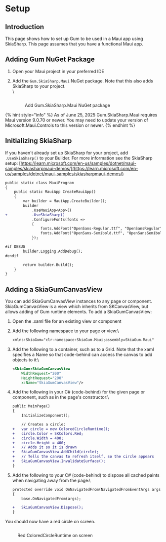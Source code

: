 # Setup

## Introduction

This page shows how to set up Gum to be used in a Maui app using SkiaSharp. This page assumes that you have a functional Maui app.

## Adding Gum NuGet Package

1. Open your Maui project in your preferred IDE
2.  Add the `Gum.SkiaSharp.Maui` NuGet package. Note that this also adds SkiaSharp to your project.\
    \


    <figure><img src="../../../.gitbook/assets/image (200).png" alt=""><figcaption><p>Add Gum.SkiaSharp.Maui NuGet package</p></figcaption></figure>

{% hint style="info" %}
As of June 25, 2025 Gum.SkiaSharp.Maui requires Maui version 9.0.70 or newer. You may need to update your version of Microsoft.Maui.Controls to this version or newer.
{% endhint %}

## Initializing SkiaSharp

If you haven't already set up SkiaSharp for your project, add `.UseSkiaSharp()` to your Builder. For more information see the SkiaSharp setup: [https://learn.microsoft.com/en-us/samples/dotnet/maui-samples/skiasharpmaui-demos/](https://learn.microsoft.com/en-us/samples/dotnet/maui-samples/skiasharpmaui-demos/)

```diff
public static class MauiProgram
{
    public static MauiApp CreateMauiApp()
    {
        var builder = MauiApp.CreateBuilder();
        builder
            .UseMauiApp<App>()
+           .UseSkiaSharp()
            .ConfigureFonts(fonts =>
            {
                fonts.AddFont("OpenSans-Regular.ttf", "OpenSansRegular");
                fonts.AddFont("OpenSans-Semibold.ttf", "OpenSansSemibold");
            });

#if DEBUG
		builder.Logging.AddDebug();
#endif

        return builder.Build();
    }
}
```

## Adding a SkiaGumCanvasView

You can add SkiaGumCanvasView instances to any page or component. SkiaGumCanvasView is a view which inherits from SKCanvasView, but allows adding of Gum runtime elements. To add a SkiaGumCanvasView:

1. Open the .xaml file for an existing view or component
2.  Add the following namespace to your page or view:\


    ```xml
    xmlns:SkiaGum="clr-namespace:SkiaGum.Maui;assembly=SkiaGum.Maui"
    ```
3.  Add the following to a container, such as to a Grid. Note that the xaml specifies a Name so that code-behind can access the canvas to add objects to it:\


    ```xml
    <SkiaGum:SkiaGumCanvasView 
        WidthRequest="200" 
        HeightRequest="200" 
        x:Name="SkiaGumCanvasView"/>
    ```
4.  Add the following in your C# (code-behind) for the given page or component, such as in the page's constructor:\


    ```diff
    public MainPage()
    {
        InitializeComponent();

        // Creates a circle:
    +   var circle = new ColoredCircleRuntime();
    +   circle.Color = SKColors.Red;
    +   circle.Width = 400;
    +   circle.Height = 400;
    +   // Adds it so it is drawn
    +   SkiaGumCanvasView.AddChild(circle);
    +   // Tells the canvas to refresh itself, so the circle appears
    +   SkiaGumCanvasView.InvalidateSurface();
    }

    ```
5.  Add the following to your C# (code-behind) to dispose all cached paints when navigating away from the page:\


    ```diff
    protected override void OnNavigatedFrom(NavigatedFromEventArgs args)
    {
        base.OnNavigatedFrom(args);

    +   SkiaGumCanvasView.Dispose();
    }

    ```

You should now have a red circle on screen.

<figure><img src="../../../.gitbook/assets/image (201).png" alt=""><figcaption><p>Red ColoredCircleRuntime on screen</p></figcaption></figure>
